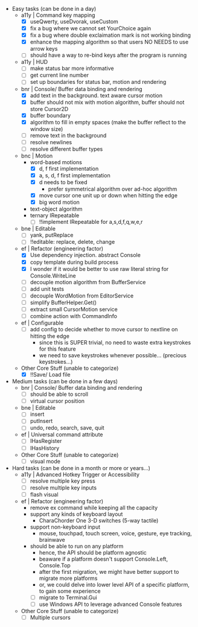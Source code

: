 - Easy tasks (can be done in a day)
  - a11y | Command key mapping
    - [x] useQwerty, useDvorak, useCustom
    - [x] fix a bug where we cannot set YourChoice again
    - [x] fix a bug where double exclaimation mark is not working binding
    - [x] enhance the mapping algorithm so that users NO NEEDS to use arrow keys
    - [ ] should have a way to re-bind keys after the program is running
  - a11y | HUD
    - [ ] make status bar more informative
    - [ ] get current line number
    - [ ] set up boundaries for status bar, motion and rendering
  - bnr | Console/ Buffer data binding and rendering
    - [x] add text in the background. text aware cursor motion
    - [x] buffer should not mix with motion algorithm, buffer should not store Cursor2D
    - [x] buffer boundary
    - [x] algorithm to fill in empty spaces (make the buffer reflect to the window size)
    - [ ] remove text in the background
    - [ ] resolve newlines
    - [ ] resolve different buffer types
  - bnc | Motion
    - word-based motions
      - [x] d, f first implementation
      - [x] a, s, d, f first implementation
      - [x] d needs to be fixed
        - prefer symmetrical algorithm over ad-hoc algorithm
      - [x] move cursor one unit up or down when hitting the edge
      - [x] big word motion
    - text-object algorithm
    - ternary IRepeatable
      - [ ] !!implement IRepeatable for a,s,d,f,q,w,e,r
  - bne | Editable
    - [ ] yank, putReplace
    - [ ] !!editable: replace, delete, change
  - ef | Refactor (engineering factor)
    - [x] Use dependency injection. abstract Console
    - [x] copy template during build process
    - [x] I wonder if it would be better to use raw literal string for Console.WriteLine
    - [ ] decouple motion algorithm from BufferService
    - [ ] add unit tests
    - [ ] decouple WordMotion from EditorService
    - [ ] simplify BufferHelper.Get()
    - [ ] extract small CursorMotion service
    - [ ] combine action with CommandInfo
  - ef | Configurable
    - [ ] add config to decide whether to move cursor to nextline on hitting the edge
      - since this is SUPER trivial, no need to waste extra keystrokes for this feature
      - we need to save keystrokes whenever possible... (precious keystrokes...)
  - Other Core Stuff (unable to categorize)
    - [x] !!Save/ Load file
- Medium tasks (can be done in a few days)
  - bnr | Console/ Buffer data binding and rendering
    - [ ] should be able to scroll
    - [ ] virtual cursor position
  - bne | Editable
    - [ ] insert
    - [ ] putInsert
    - [ ] undo, redo, search, save, quit
  - ef | Universal command attribute
    - [ ] IHasRegister
    - [ ] IHasHistory
  - Other Core Stuff (unable to categorize)
    - [ ] visual mode
- Hard tasks (can be done in a month or more or years...)
  - a11y | Advanced Hotkey Trigger or Accessibility
    - [ ] resolve multiple key press
    - [ ] resolve multiple key inputs
    - [ ] flash visual
  - ef | Refactor (engineering factor)
    - remove ex command while keeping all the capacity
    - support any kinds of keyboard layout
      - CharaChorder One 3-D switches (5-way tactile)
    - support non-keyboard input
      - mouse, touchpad, touch screen, voice, gesture, eye tracking, brainwave
    - should be able to run on any platform
      - hence, the API should be platform agnostic
      - beaware if a platform doesn't support Console.Left, Console.Top
      - after the first migration, we might have better support to migrate more platforms
      - or, we could delve into lower level API of a specific platform, to gain some experience
      - [ ] migrate to Terminal.Gui
      - [ ] use Windows API to leverage advanced Console features
  - Other Core Stuff (unable to categorize)
    - [ ] Multiple cursors